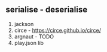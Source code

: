 serialise - deserialise
---------------------

1) jackson
2) circe - https://circe.github.io/circe/
3) argnaut - TODO
4) play.json lib



